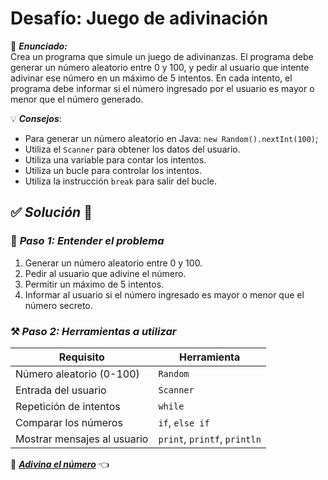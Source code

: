 # **Desafío: Juego de adivinación**

🎯 ***Enunciado:***  
Crea un programa que simule un juego de adivinanzas. El programa debe generar un número aleatorio entre 0 y 100, y pedir al usuario que intente adivinar ese número en un máximo de 5 intentos. En cada intento, el programa debe informar si el número ingresado por el usuario es mayor o menor que el número generado.

💡 ***Consejos***:
+ Para generar un número aleatorio en Java: `new Random().nextInt(100)`;
+ Utiliza el `Scanner` para obtener los datos del usuario.
+ Utiliza una variable para contar los intentos.
+ Utiliza un bucle para controlar los intentos.
+ Utiliza la instrucción `break` para salir del bucle.

## ✅ ***Solución*** :muscle:

### 🧠 *Paso 1: Entender el problema*
1. Generar un número aleatorio entre 0 y 100.
1. Pedir al usuario que adivine el número.
1. Permitir un máximo de 5 intentos.
1. Informar al usuario si el número ingresado es mayor o menor que el número secreto.

### ⚒️ *Paso 2: Herramientas a utilizar*
| Requisito | Herramienta |
| --- | --- |
| Número aleatorio (0-100) | `Random` |
| Entrada del usuario | `Scanner` |
| Repetición de intentos | `while` |
| Comparar los números | `if`, `else if` |
| Mostrar mensajes al usuario | `print`, `printf`, `println` |

📂 [***Adivina el número***](./src/Main.java) :point_left: